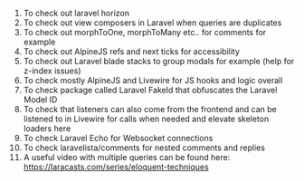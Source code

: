 1. To check out laravel horizon
2. To check out view composers in Laravel when queries are duplicates
3. To check out morphToOne, morphToMany etc.. for comments for example
4. To check out AlpineJS refs and next ticks for accessibility
5. To check out Laravel blade stacks to group modals for example (help for z-index issues)
6. To check mostly AlpineJS and Livewire for JS hooks and logic overall
7. To check package called Laravel FakeId that obfuscates the Laravel Model ID
8. To check that listeners can also come from the frontend and can be listened to in Livewire for calls when needed and elevate skeleton loaders here
9. To check Laravel Echo for Websocket connections
10. To check laravelista/comments for nested comments and replies
11. A useful video with multiple queries can be found here: https://laracasts.com/series/eloquent-techniques

